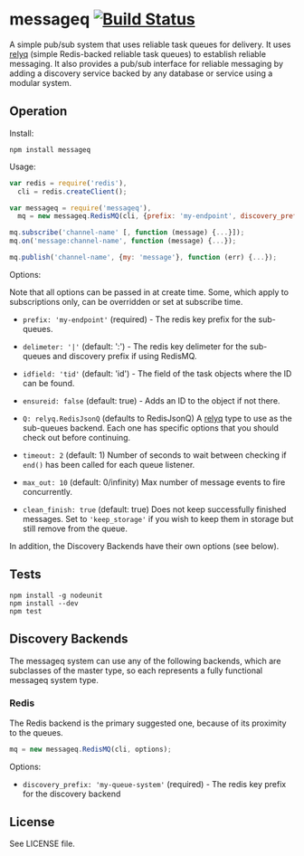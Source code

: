 # messageq [![Build Status][1]][2]

A simple pub/sub system that uses reliable task queues for delivery. It uses [relyq](https://github.com/yanatan16/relyq) (simple Redis-backed reliable task queues) to establish reliable messaging. It also provides a pub/sub interface for reliable messaging by adding a discovery service backed by any database or service using a modular system.

## Operation

Install:

```
npm install messageq
```

Usage:

```javascript
var redis = require('redis'),
  cli = redis.createClient();

var messageq = require('messageq'),
  mq = new messageq.RedisMQ(cli, {prefix: 'my-endpoint', discovery_prefix: 'my-queue-system'}); // see options below

mq.subscribe('channel-name' [, function (message) {...}]);
mq.on('message:channel-name', function (message) {...});

mq.publish('channel-name', {my: 'message'}, function (err) {...});
```

Options:

Note that all options can be passed in at create time. Some, which apply to subscriptions only, can be overridden or set at subscribe time.

- `prefix: 'my-endpoint'` (required) - The redis key prefix for the sub-queues.
- `delimeter: '|'` (default: ':') - The redis key delimeter for the sub-queues and discovery prefix if using RedisMQ.
- `idfield: 'tid'` (default: 'id') - The field of the task objects where the ID can be found.
- `ensureid: false` (default: true) - Adds an ID to the object if not there.

- `Q: relyq.RedisJsonQ` (defaults to RedisJsonQ) A [relyq](https://github.com/yanatan16/relyq) type to use as the sub-queues backend. Each one has specific options that you should check out before continuing.
- `timeout: 2` (default: 1) Number of seconds to wait between checking if `end()` has been called for each queue listener.
- `max_out: 10` (default: 0/infinity) Max number of message events to fire concurrently.
- `clean_finish: true` (default: true) Does not keep successfully finished messages. Set to `'keep_storage'` if you wish to keep them in storage but still remove from the queue.

In addition, the Discovery Backends have their own options (see below).

## Tests

```
npm install -g nodeunit
npm install --dev
npm test
```

## Discovery Backends

The messageq system can use any of the following backends, which are subclasses of the master type, so each represents a fully functional messageq system type.

### Redis

The Redis backend is the primary suggested one, because of its proximity to the queues.

```javascript
mq = new messageq.RedisMQ(cli, options);
```

Options:

- `discovery_prefix: 'my-queue-system'` (required) - The redis key prefix for the discovery backend


## License

See LICENSE file.

[1]: https://travis-ci.org/yanatan16/node-relyq.png?branch=master
[2]: http://travis-ci.org/yanatan16/node-relyq